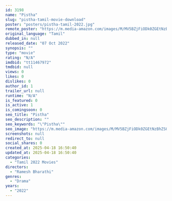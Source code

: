 ```yaml
---
id: 3198
name: "Pistha"
slug: "pistha-tamil-movie-download"
poster: "posters/pistha-tamil-2022.jpg"
remote_poster: "https://m.media-amazon.com/images/M/MV5BZjFiODk0ZGEtNzBhZS00ZjJlLWExYjctNGZlNzc5OTEzMjc0XkEyXkFqcGdeQXVyMTU2NDkwOTAw._V1_SX300.jpg"
original_language: "Tamil"
dubbed_in: null
released_date: "07 Oct 2022"
synopsis: ""
type: "movie"
rating: "N/A"
imdbid: "tt11467972"
tmdbid: null
views: 0
likes: 0
dislikes: 0
author_id: 1
trailer_url: null
runtime: "N/A"
is_featured: 0
is_active: 1
is_comingsoon: 0
seo_title: "Pistha"
seo_description: ""
seo_keywords: "\"Pistha\""
seo_image: "https://m.media-amazon.com/images/M/MV5BZjFiODk0ZGEtNzBhZS00ZjJlLWExYjctNGZlNzc5OTEzMjc0XkEyXkFqcGdeQXVyMTU2NDkwOTAw._V1_SX300.jpg"
screenshots: null
redirect_to: null
social_shares: 0
created_at: 2025-04-18 16:50:40
updated_at: 2025-04-18 16:50:40
categories:
  - "Tamil 2022 Movies"
directors:
  - "Ramesh Bharathi"
genres:
  - "Drama"
years:
  - "2022"
---
```

